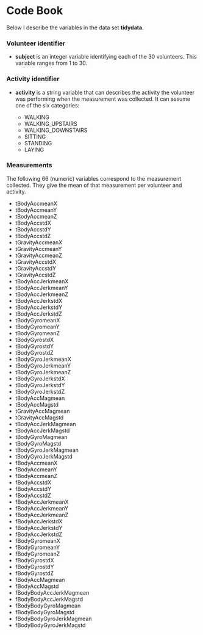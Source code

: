 # Code Book

Below I describe the variables in the data set **tidydata**.

### Volunteer identifier

* **subject** is an integer variable identifying each of the 30 volunteers. This variable ranges from 1 to 30.

### Activity identifier

* **activity** is a string variable that can describes the activity the volunteer was performing when the measurement was collected. It can assume one of the six categories:

  + WALKING
  + WALKING_UPSTAIRS
  + WALKING_DOWNSTAIRS
  + SITTING
  + STANDING
  + LAYING
  
### Measurements

The following 66 (numeric) variables correspond to the measurement collected. They give the mean of that measurement per volunteer and activity.

 + tBodyAccmeanX           
 + tBodyAccmeanY           
 + tBodyAccmeanZ           
 + tBodyAccstdX            
 + tBodyAccstdY            
 + tBodyAccstdZ            
 + tGravityAccmeanX       
 + tGravityAccmeanY        
 + tGravityAccmeanZ        
 + tGravityAccstdX         
 + tGravityAccstdY         
 + tGravityAccstdZ         
 + tBodyAccJerkmeanX       
 + tBodyAccJerkmeanY       
 + tBodyAccJerkmeanZ       
 + tBodyAccJerkstdX        
 + tBodyAccJerkstdY        
 + tBodyAccJerkstdZ        
 + tBodyGyromeanX          
 + tBodyGyromeanY          
 + tBodyGyromeanZ          
 + tBodyGyrostdX           
 + tBodyGyrostdY           
 + tBodyGyrostdZ           
 + tBodyGyroJerkmeanX      
 + tBodyGyroJerkmeanY      
 + tBodyGyroJerkmeanZ      
 + tBodyGyroJerkstdX       
 + tBodyGyroJerkstdY       
 + tBodyGyroJerkstdZ       
 + tBodyAccMagmean         
 + tBodyAccMagstd          
 + tGravityAccMagmean      
 + tGravityAccMagstd       
 + tBodyAccJerkMagmean     
 + tBodyAccJerkMagstd      
 + tBodyGyroMagmean        
 + tBodyGyroMagstd         
 + tBodyGyroJerkMagmean    
 + tBodyGyroJerkMagstd     
 + fBodyAccmeanX           
 + fBodyAccmeanY           
 + fBodyAccmeanZ           
 + fBodyAccstdX            
 + fBodyAccstdY            
 + fBodyAccstdZ            
 + fBodyAccJerkmeanX       
 + fBodyAccJerkmeanY       
 + fBodyAccJerkmeanZ       
 + fBodyAccJerkstdX        
 + fBodyAccJerkstdY        
 + fBodyAccJerkstdZ        
 + fBodyGyromeanX          
 + fBodyGyromeanY         
 + fBodyGyromeanZ          
 + fBodyGyrostdX           
 + fBodyGyrostdY           
 + fBodyGyrostdZ           
 + fBodyAccMagmean         
 + fBodyAccMagstd          
 + fBodyBodyAccJerkMagmean 
 + fBodyBodyAccJerkMagstd  
 + fBodyBodyGyroMagmean    
 + fBodyBodyGyroMagstd     
 + fBodyBodyGyroJerkMagmean
 + fBodyBodyGyroJerkMagstd 






